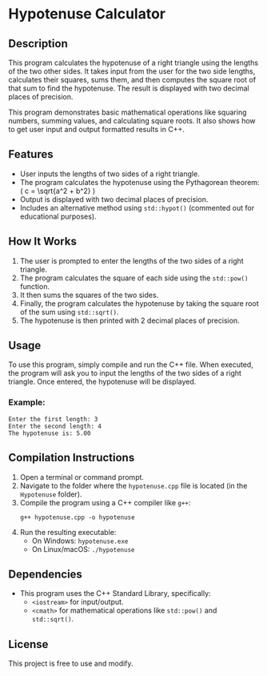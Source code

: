 # Hypotenuse Calculator

## Description
This program calculates the hypotenuse of a right triangle using the lengths of the two other sides. It takes input from the user for the two side lengths, calculates their squares, sums them, and then computes the square root of that sum to find the hypotenuse. The result is displayed with two decimal places of precision.

This program demonstrates basic mathematical operations like squaring numbers, summing values, and calculating square roots. It also shows how to get user input and output formatted results in C++.

## Features
- User inputs the lengths of two sides of a right triangle.
- The program calculates the hypotenuse using the Pythagorean theorem:  
  \( c = \sqrt{a^2 + b^2} \)
- Output is displayed with two decimal places of precision.
- Includes an alternative method using `std::hypot()` (commented out for educational purposes).

## How It Works
1. The user is prompted to enter the lengths of the two sides of a right triangle.
2. The program calculates the square of each side using the `std::pow()` function.
3. It then sums the squares of the two sides.
4. Finally, the program calculates the hypotenuse by taking the square root of the sum using `std::sqrt()`.
5. The hypotenuse is then printed with 2 decimal places of precision.

## Usage
To use this program, simply compile and run the C++ file. When executed, the program will ask you to input the lengths of the two sides of a right triangle. Once entered, the hypotenuse will be displayed.

### Example:
```
Enter the first length: 3
Enter the second length: 4
The hypotenuse is: 5.00
```

## Compilation Instructions
1. Open a terminal or command prompt.
2. Navigate to the folder where the `hypotenuse.cpp` file is located (in the `Hypotenuse` folder).
3. Compile the program using a C++ compiler like `g++`:
   ```
   g++ hypotenuse.cpp -o hypotenuse
   ```
4. Run the resulting executable:
   - On Windows: `hypotenuse.exe`
   - On Linux/macOS: `./hypotenuse`

## Dependencies
- This program uses the C++ Standard Library, specifically:
  - `<iostream>` for input/output.
  - `<cmath>` for mathematical operations like `std::pow()` and `std::sqrt()`.

## License
This project is free to use and modify.